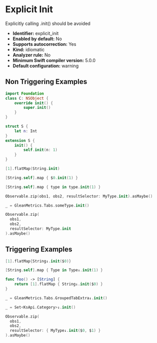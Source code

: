 # Explicit Init

Explicitly calling .init() should be avoided

* **Identifier:** explicit_init
* **Enabled by default:** No
* **Supports autocorrection:** Yes
* **Kind:** idiomatic
* **Analyzer rule:** No
* **Minimum Swift compiler version:** 5.0.0
* **Default configuration:** warning

## Non Triggering Examples

```swift
import Foundation
class C: NSObject {
    override init() {
        super.init()
    }
}
```

```swift
struct S {
    let n: Int
}
extension S {
    init() {
        self.init(n: 1)
    }
}
```

```swift
[1].flatMap(String.init)
```

```swift
[String.self].map { $0.init(1) }
```

```swift
[String.self].map { type in type.init(1) }
```

```swift
Observable.zip(obs1, obs2, resultSelector: MyType.init).asMaybe()
```

```swift
_ = GleanMetrics.Tabs.someType.init()
```

```swift
Observable.zip(
  obs1,
  obs2,
  resultSelector: MyType.init
).asMaybe()
```

## Triggering Examples

```swift
[1].flatMap{String↓.init($0)}
```

```swift
[String.self].map { Type in Type↓.init(1) }
```

```swift
func foo() -> [String] {
    return [1].flatMap { String↓.init($0) }
}
```

```swift
_ = GleanMetrics.Tabs.GroupedTabExtra↓.init()
```

```swift
_ = Set<KsApi.Category>↓.init()
```

```swift
Observable.zip(
  obs1,
  obs2,
  resultSelector: { MyType↓.init($0, $1) }
).asMaybe()
```